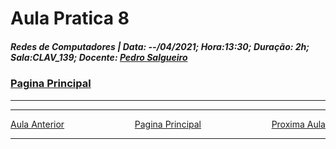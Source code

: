 # Aula Pratica 8   
##### *Redes de Computadores* | **Data:** --/04/2021; **Hora**:13:30; **Duração**: 2h; **Sala**:CLAV_139; **Docente**: [Pedro Salgueiro](../#docentes)  
### [Pagina Principal](../)
---  


---  

<div id="nav">
<span class="left" ><a href="../Lab07" >Aula Anterior</a></span>
<span> <a href="../" >Pagina Principal</a></span>
<span class="right" ><a href="../Lab09" >Proxima Aula</a></span>
</div>  

---  

<style>
    .math {
    font-family: KaTeX_Math;
    font-style: italic;
}
.nav, #nav{
    position: inline-block;
    align-items: center;
    text-align: center;
    
}
.left{
    float: left;
}
.center{
    text-align=center;
}
.right{
    float: right;
}
.red{
    color: red;
}
.markdown-body blockquote {
    background:rgb(140 143 147 / 17%);
    padding: 0 1em;
    padding: 0 1em;
    color: #000000;
    border-left: 0.25em solid #007fff;
    }   
 </style>